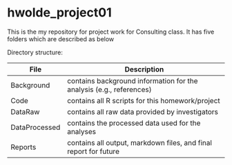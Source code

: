 # hwolde_project01
This is the my repository for project work for Consulting class. It has five folders which are described as below

Directory structure:

File|Description
-----|---------------
Background|contains background information for the analysis (e.g., references)
Code|contains all R scripts for this homework/project
DataRaw|contains all raw data provided by investigators
DataProcessed|contains the processed data used for the analyses
Reports|contains all output, markdown files, and final report for future
